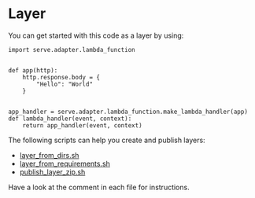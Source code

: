 # Layer

You can get started with this code as a layer by using:

```
import serve.adapter.lambda_function


def app(http):
    http.response.body = {
        "Hello": "World"
    }


app_handler = serve.adapter.lambda_function.make_lambda_handler(app)
def lambda_handler(event, context):
    return app_handler(event, context)
```

The following scripts can help you create and publish layers:

* [layer_from_dirs.sh](layer_from_dirs.sh)
* [layer_from_requirements.sh](layer_from_requirements.sh)
* [publish_layer_zip.sh](publish_layer_zip.sh)

Have a look at the comment in each file for instructions.

